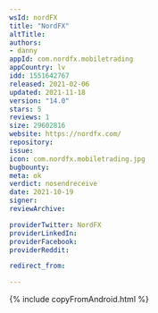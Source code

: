 ```yaml
---
wsId: nordFX
title: "NordFX"
altTitle: 
authors:
- danny
appId: com.nordfx.mobiletrading
appCountry: lv
idd: 1551642767
released: 2021-02-06
updated: 2021-11-18
version: "14.0"
stars: 5
reviews: 1
size: 29602816
website: https://nordfx.com/
repository: 
issue: 
icon: com.nordfx.mobiletrading.jpg
bugbounty: 
meta: ok
verdict: nosendreceive
date: 2021-10-19
signer: 
reviewArchive:

providerTwitter: NordFX
providerLinkedIn: 
providerFacebook: 
providerReddit: 

redirect_from:

---
```


{% include copyFromAndroid.html %}
